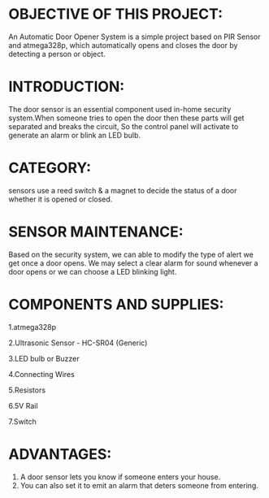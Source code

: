 # OBJECTIVE OF THIS PROJECT:
An Automatic Door Opener System is a simple project based on PIR Sensor and atmega328p, which automatically opens and closes the door by detecting a person or object.

# INTRODUCTION:
The door sensor is an essential component used in-home security system.When someone tries to open the door then these parts will get separated and breaks the circuit, So the control panel will activate to generate an alarm or blink an LED bulb.
# CATEGORY:
sensors use a reed switch & a magnet to decide the status of a door whether it is opened or closed.

# SENSOR MAINTENANCE:
Based on the security system, we can able to modify the type of alert we get once a door opens. We may select a clear alarm for sound whenever a door opens or we can choose a LED blinking light.

# COMPONENTS AND SUPPLIES:
1.atmega328p 

2.Ultrasonic Sensor - HC-SR04 (Generic)

3.LED bulb or Buzzer

4.Connecting Wires

5.Resistors

6.5V Rail

7.Switch

# ADVANTAGES:
1. A door sensor lets you know if someone enters your house.
2. You can also set it to emit an alarm that deters someone from entering.

